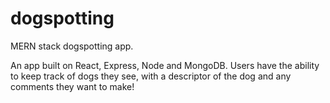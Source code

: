 # dogspotting
MERN stack dogspotting app.

An app built on React, Express, Node and MongoDB. Users have the ability to keep track of dogs they see, with a descriptor of the dog and any comments they want to make!
